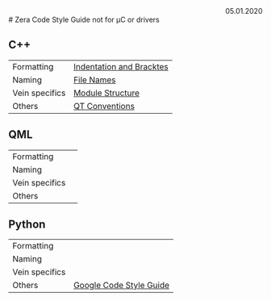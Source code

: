 <div style="text-align: right"> 05.01.2020 </div>
# Zera Code Style Guide
not for µC or drivers

## C++

|                |                                                      |
| -------------- | ---------------------------------------------------- |
| Formatting     | [Indentation and Bracktes]()                         | [Project Structure]()    | [Header and Source Files]() |
| Naming         | [File Names]()                                       | [Types and Class Names]() | [Variable and Member Names]() |
| Vein specifics | [Module Structure]()                                 | [Identifier]()           |
| Others         | [QT Conventions](https://wiki.qt.io/Qt_Coding_Style) |

## QML

|                |     |
| -------------- | --- |
| Formatting     |     |
| Naming         |     |
| Vein specifics |     |
| Others         |     |


## Python

|                |     |
| -------------- | --- |
| Formatting     |     |
| Naming         |     |
| Vein specifics |     |
| Others         | [Google Code Style Guide](https://google.github.io/styleguide/pyguide.html)    |
